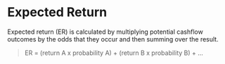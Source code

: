 # Expected Return
Expected return (ER) is calculated by multiplying potential cashflow outcomes by the odds that they occur and then summing over the result.

> ER = (return A x probability A) + (return B x probability B) + ...